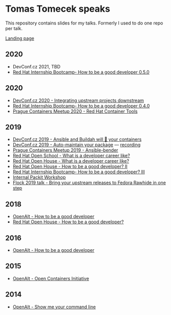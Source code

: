 # Tomas Tomecek speaks

This repository contains slides for my talks. Formerly I used to do one repo per talk.

[Landing page](https://tomastomecek.github.io/speaks/)


## 2020
* DevConf.cz 2021, TBD
* [Red Hat Internship Bootcamp- How to be a good developer 0.5.0](2020-how-to-be-a-good-dev-0.5.0/)

## 2020

* [DevConf.cz 2020 - Integrating upstream projects downstream](2020-devconf-integrating-upstream-projects-downstream/)
* [Red Hat Internship Bootcamp- How to be a good developer 0.4.0](2020-how-to-be-a-good-dev-0.4.0/)
* [Prague Containers Meetup 2020 - Red Hat Container Tools](2020-prgcont-podman/)


## 2019

* [DevConf.cz 2019 - Ansible and Buildah will 🎸 your containers](2019-devconf-ansible-buildah-will-rock-your-containers/)
* [DevConf.cz 2019 - Auto-maintain your package](2019-devconf-auto-maintain-your-package) — [recording](https://www.youtube.com/watch?v=KpF27v6K4Oc)
* [Prague Containers Meetup 2019 - Ansible-bender](2019-prgcont-ansible-bender/)
* [Red Hat Open School - What is a developer career like?](2019-openschool-what-is-a-dev-career-like/)
* [Red Hat Open House - What is a developer career like?](2019-open-house-what-is-a-dev-career-like/)
* [Red Hat Open House - How to be a good developer? II](2019-open-house-how-to-be-a-good-developer-II/)
* [Red Hat Internship Bootcamp- How to be a good developer? III](2019-interns-bootcamp-how-to-be-a-good-developer-III/)
* [Internal Packit Workshop](2019-packit-workshop/)
* [Flock 2019 talk - Bring your upstream releases to Fedora Rawhide in one step](2019-packit-flock-talk/)


## 2018

* [OpenAlt - How to be a good developer](https://github.com/TomasTomecek/openalt-2018-talk)
* [Red Hat Open House - How to be a good developer?](https://github.com/TomasTomecek/open-house-2018-talk)


## 2016

* [OpenAlt - How to be a good developer](https://github.com/TomasTomecek/openalt-2016-talk)


## 2015

* [OpenAlt - Open Containers Initiative](https://github.com/TomasTomecek/openalt-2015-oci-demo)


## 2014

* [OpenAlt - Show me your command line](https://github.com/TomasTomecek/openalt-2014-cli)
